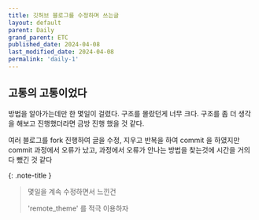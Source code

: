 ```yaml
---
title: 깃허브 블로그를 수정하며 쓰는글
layout: default
parent: Daily
grand_parent: ETC
published_date: 2024-04-08
last_modified_date: 2024-04-08
permalink: 'daily-1'
---
```


## 고통의 고통이었다

방법을 알아가는데만 한 몇일이 걸렸다.
구조를 몰랐던게 너무 크다.
구조를 좀 더 생각을 해보고 진행했더라면 금방 진행 했을 것 같다.

여러 블로그를 fork 진행하여 글을 수정, 지우고 반복을 하여 commit 을 하였지만
commit 과정에서 오류가 났고, 과정에서 오류가 안나는 방법을 찾는것에 시간을 거의 다 뺐긴 것 같다

{: .note-title }
> 몇일을 계속 수정하면서 느낀건
>
> 'remote_theme' 를 적극 이용하자